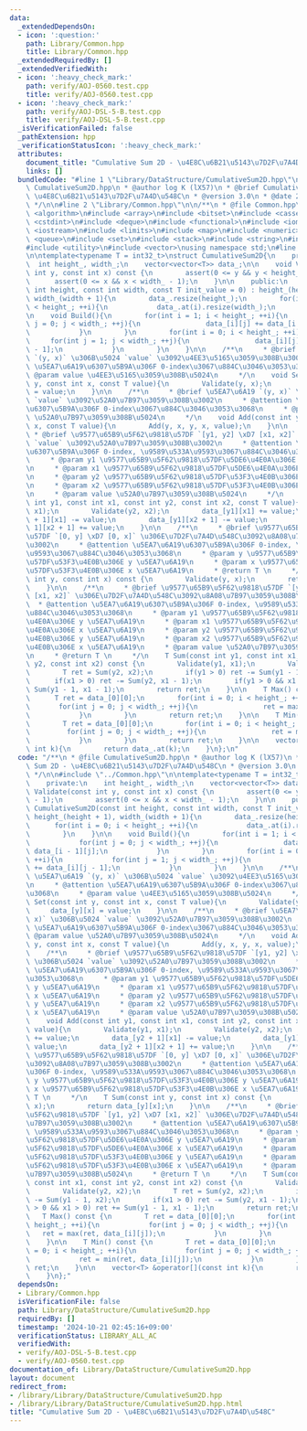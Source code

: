 ```yaml
---
data:
  _extendedDependsOn:
  - icon: ':question:'
    path: Library/Common.hpp
    title: Library/Common.hpp
  _extendedRequiredBy: []
  _extendedVerifiedWith:
  - icon: ':heavy_check_mark:'
    path: verify/AOJ-0560.test.cpp
    title: verify/AOJ-0560.test.cpp
  - icon: ':heavy_check_mark:'
    path: verify/AOJ-DSL-5-B.test.cpp
    title: verify/AOJ-DSL-5-B.test.cpp
  _isVerificationFailed: false
  _pathExtension: hpp
  _verificationStatusIcon: ':heavy_check_mark:'
  attributes:
    document_title: "Cumulative Sum 2D - \u4E8C\u6B21\u5143\u7D2F\u7A4D\u548C"
    links: []
  bundledCode: "#line 1 \"Library/DataStructure/CumulativeSum2D.hpp\"\n/**\n * @file\
    \ CumulativeSum2D.hpp\n * @author log K (lX57)\n * @brief Cumulative Sum 2D -\
    \ \u4E8C\u6B21\u5143\u7D2F\u7A4D\u548C\n * @version 3.0\n * @date 2024-10-21\n\
    \ */\n\n#line 2 \"Library/Common.hpp\"\n\n/**\n * @file Common.hpp\n */\n\n#include\
    \ <algorithm>\n#include <array>\n#include <bitset>\n#include <cassert>\n#include\
    \ <cstdint>\n#include <deque>\n#include <functional>\n#include <iomanip>\n#include\
    \ <iostream>\n#include <limits>\n#include <map>\n#include <numeric>\n#include\
    \ <queue>\n#include <set>\n#include <stack>\n#include <string>\n#include <tuple>\n\
    #include <utility>\n#include <vector>\nusing namespace std;\n#line 10 \"Library/DataStructure/CumulativeSum2D.hpp\"\
    \n\ntemplate<typename T = int32_t>\nstruct CumulativeSum2D{\n    private:\n  \
    \  int height_, width_;\n    vector<vector<T>> data_;\n\n    void Validate(const\
    \ int y, const int x) const {\n        assert(0 <= y && y < height_ - 1);\n  \
    \      assert(0 <= x && x < width_ - 1);\n    }\n\n    public:\n    CumulativeSum2D(const\
    \ int height, const int width, const T init_value = 0) : height_(height + 1),\
    \ width_(width + 1){\n        data_.resize(height_);\n        for(int i = 0; i\
    \ < height_; ++i){\n            data_.at(i).resize(width_);\n        }\n    }\n\
    \n    void Build(){\n        for(int i = 1; i < height_; ++i){\n            for(int\
    \ j = 0; j < width_; ++j){\n                data_[i][j] += data_[i - 1][j];\n\
    \            }\n        }\n        for(int i = 0; i < height_; ++i){\n       \
    \     for(int j = 1; j < width_; ++j){\n                data_[i][j] += data_[i][j\
    \ - 1];\n            }\n        }\n    }\n\n    /**\n     * @brief \u5EA7\u6A19\
    \ `(y, x)` \u306B\u5024 `value` \u3092\u4EE3\u5165\u3059\u308B\u3002\n     * @attention\
    \ \u5EA7\u6A19\u6307\u5B9A\u306F 0-index\u3067\u884C\u3046\u3053\u3068\n     *\
    \ @param value \u4EE3\u5165\u3059\u308B\u5024\n     */\n    void Set(const int\
    \ y, const int x, const T value){\n        Validate(y, x);\n        data_[y][x]\
    \ = value;\n    }\n\n    /**\n     * @brief \u5EA7\u6A19 `(y, x)` \u306B\u5024\
    \ `value` \u3092\u52A0\u7B97\u3059\u308B\u3002\n     * @attention \u5EA7\u6A19\
    \u6307\u5B9A\u306F 0-index\u3067\u884C\u3046\u3053\u3068\n     * @param value\
    \ \u52A0\u7B97\u3059\u308B\u5024\n     */\n    void Add(const int y, const int\
    \ x, const T value){\n        Add(y, x, y, x, value);\n    }\n\n    /**\n    \
    \ * @brief \u9577\u65B9\u5F62\u9818\u57DF `[y1, y2] \xD7 [x1, x2]` \u306B\u5024\
    \ `value` \u3092\u52A0\u7B97\u3059\u308B\u3002\n     * @attention \u5EA7\u6A19\
    \u6307\u5B9A\u306F 0-index, \u9589\u533A\u9593\u3067\u884C\u3046\u3053\u3068\n\
    \     * @param y1 \u9577\u65B9\u5F62\u9818\u57DF\u5DE6\u4E0A\u306E y \u5EA7\u6A19\
    \n     * @param x1 \u9577\u65B9\u5F62\u9818\u57DF\u5DE6\u4E0A\u306E x \u5EA7\u6A19\
    \n     * @param y2 \u9577\u65B9\u5F62\u9818\u57DF\u53F3\u4E0B\u306E y \u5EA7\u6A19\
    \n     * @param x2 \u9577\u65B9\u5F62\u9818\u57DF\u53F3\u4E0B\u306E x \u5EA7\u6A19\
    \n     * @param value \u52A0\u7B97\u3059\u308B\u5024\n     */\n    void Add(const\
    \ int y1, const int x1, const int y2, const int x2, const T value){\n        Validate(y1,\
    \ x1);\n        Validate(y2, x2);\n        data_[y1][x1] += value;\n        data_[y2\
    \ + 1][x1] -= value;\n        data_[y1][x2 + 1] -= value;\n        data_[y2 +\
    \ 1][x2 + 1] += value;\n    }\n\n    /**\n     * @brief \u9577\u65B9\u5F62\u9818\
    \u57DF `[0, y] \xD7 [0, x]` \u306E\u7D2F\u7A4D\u548C\u3092\u8A08\u7B97\u3059\u308B\
    \u3002\n     * @attention \u5EA7\u6A19\u6307\u5B9A\u306F 0-index, \u9589\u533A\
    \u9593\u3067\u884C\u3046\u3053\u3068\n     * @param y \u9577\u65B9\u5F62\u9818\
    \u57DF\u53F3\u4E0B\u306E y \u5EA7\u6A19\n     * @param x \u9577\u65B9\u5F62\u9818\
    \u57DF\u53F3\u4E0B\u306E x \u5EA7\u6A19\n     * @return T \n     */\n    T Sum(const\
    \ int y, const int x) const {\n        Validate(y, x);\n        return data_[y][x];\n\
    \    }\n\n    /**\n     * @brief \u9577\u65B9\u5F62\u9818\u57DF `[y1, y2] \xD7\
    \ [x1, x2]` \u306E\u7D2F\u7A4D\u548C\u3092\u8A08\u7B97\u3059\u308B\u3002\n   \
    \  * @attention \u5EA7\u6A19\u6307\u5B9A\u306F 0-index, \u9589\u533A\u9593\u3067\
    \u884C\u3046\u3053\u3068\n     * @param y1 \u9577\u65B9\u5F62\u9818\u57DF\u5DE6\
    \u4E0A\u306E y \u5EA7\u6A19\n     * @param x1 \u9577\u65B9\u5F62\u9818\u57DF\u5DE6\
    \u4E0A\u306E x \u5EA7\u6A19\n     * @param y2 \u9577\u65B9\u5F62\u9818\u57DF\u53F3\
    \u4E0B\u306E y \u5EA7\u6A19\n     * @param x2 \u9577\u65B9\u5F62\u9818\u57DF\u53F3\
    \u4E0B\u306E x \u5EA7\u6A19\n     * @param value \u52A0\u7B97\u3059\u308B\u5024\
    \n     * @return T \n     */\n    T Sum(const int y1, const int x1, const int\
    \ y2, const int x2) const {\n        Validate(y1, x1);\n        Validate(y2, x2);\n\
    \        T ret = Sum(y2, x2);\n        if(y1 > 0) ret -= Sum(y1 - 1, x2);\n  \
    \      if(x1 > 0) ret -= Sum(y2, x1 - 1);\n        if(y1 > 0 && x1 > 0) ret +=\
    \ Sum(y1 - 1, x1 - 1);\n        return ret;\n    }\n\n    T Max() const {\n  \
    \      T ret = data_[0][0];\n        for(int i = 0; i < height_; ++i){\n     \
    \       for(int j = 0; j < width_; ++j){\n                ret = max(ret, data_[i][j]);\n\
    \            }\n        }\n        return ret;\n    }\n\n    T Min() const {\n\
    \        T ret = data_[0][0];\n        for(int i = 0; i < height_; ++i){\n   \
    \         for(int j = 0; j < width_; ++j){\n                ret = min(ret, data_[i][j]);\n\
    \            }\n        }\n        return ret;\n    }\n\n    vector<T> &operator[](const\
    \ int k){\n        return data_.at(k);\n    }\n};\n"
  code: "/**\n * @file CumulativeSum2D.hpp\n * @author log K (lX57)\n * @brief Cumulative\
    \ Sum 2D - \u4E8C\u6B21\u5143\u7D2F\u7A4D\u548C\n * @version 3.0\n * @date 2024-10-21\n\
    \ */\n\n#include \"../Common.hpp\"\n\ntemplate<typename T = int32_t>\nstruct CumulativeSum2D{\n\
    \    private:\n    int height_, width_;\n    vector<vector<T>> data_;\n\n    void\
    \ Validate(const int y, const int x) const {\n        assert(0 <= y && y < height_\
    \ - 1);\n        assert(0 <= x && x < width_ - 1);\n    }\n\n    public:\n   \
    \ CumulativeSum2D(const int height, const int width, const T init_value = 0) :\
    \ height_(height + 1), width_(width + 1){\n        data_.resize(height_);\n  \
    \      for(int i = 0; i < height_; ++i){\n            data_.at(i).resize(width_);\n\
    \        }\n    }\n\n    void Build(){\n        for(int i = 1; i < height_; ++i){\n\
    \            for(int j = 0; j < width_; ++j){\n                data_[i][j] +=\
    \ data_[i - 1][j];\n            }\n        }\n        for(int i = 0; i < height_;\
    \ ++i){\n            for(int j = 1; j < width_; ++j){\n                data_[i][j]\
    \ += data_[i][j - 1];\n            }\n        }\n    }\n\n    /**\n     * @brief\
    \ \u5EA7\u6A19 `(y, x)` \u306B\u5024 `value` \u3092\u4EE3\u5165\u3059\u308B\u3002\
    \n     * @attention \u5EA7\u6A19\u6307\u5B9A\u306F 0-index\u3067\u884C\u3046\u3053\
    \u3068\n     * @param value \u4EE3\u5165\u3059\u308B\u5024\n     */\n    void\
    \ Set(const int y, const int x, const T value){\n        Validate(y, x);\n   \
    \     data_[y][x] = value;\n    }\n\n    /**\n     * @brief \u5EA7\u6A19 `(y,\
    \ x)` \u306B\u5024 `value` \u3092\u52A0\u7B97\u3059\u308B\u3002\n     * @attention\
    \ \u5EA7\u6A19\u6307\u5B9A\u306F 0-index\u3067\u884C\u3046\u3053\u3068\n     *\
    \ @param value \u52A0\u7B97\u3059\u308B\u5024\n     */\n    void Add(const int\
    \ y, const int x, const T value){\n        Add(y, x, y, x, value);\n    }\n\n\
    \    /**\n     * @brief \u9577\u65B9\u5F62\u9818\u57DF `[y1, y2] \xD7 [x1, x2]`\
    \ \u306B\u5024 `value` \u3092\u52A0\u7B97\u3059\u308B\u3002\n     * @attention\
    \ \u5EA7\u6A19\u6307\u5B9A\u306F 0-index, \u9589\u533A\u9593\u3067\u884C\u3046\
    \u3053\u3068\n     * @param y1 \u9577\u65B9\u5F62\u9818\u57DF\u5DE6\u4E0A\u306E\
    \ y \u5EA7\u6A19\n     * @param x1 \u9577\u65B9\u5F62\u9818\u57DF\u5DE6\u4E0A\u306E\
    \ x \u5EA7\u6A19\n     * @param y2 \u9577\u65B9\u5F62\u9818\u57DF\u53F3\u4E0B\u306E\
    \ y \u5EA7\u6A19\n     * @param x2 \u9577\u65B9\u5F62\u9818\u57DF\u53F3\u4E0B\u306E\
    \ x \u5EA7\u6A19\n     * @param value \u52A0\u7B97\u3059\u308B\u5024\n     */\n\
    \    void Add(const int y1, const int x1, const int y2, const int x2, const T\
    \ value){\n        Validate(y1, x1);\n        Validate(y2, x2);\n        data_[y1][x1]\
    \ += value;\n        data_[y2 + 1][x1] -= value;\n        data_[y1][x2 + 1] -=\
    \ value;\n        data_[y2 + 1][x2 + 1] += value;\n    }\n\n    /**\n     * @brief\
    \ \u9577\u65B9\u5F62\u9818\u57DF `[0, y] \xD7 [0, x]` \u306E\u7D2F\u7A4D\u548C\
    \u3092\u8A08\u7B97\u3059\u308B\u3002\n     * @attention \u5EA7\u6A19\u6307\u5B9A\
    \u306F 0-index, \u9589\u533A\u9593\u3067\u884C\u3046\u3053\u3068\n     * @param\
    \ y \u9577\u65B9\u5F62\u9818\u57DF\u53F3\u4E0B\u306E y \u5EA7\u6A19\n     * @param\
    \ x \u9577\u65B9\u5F62\u9818\u57DF\u53F3\u4E0B\u306E x \u5EA7\u6A19\n     * @return\
    \ T \n     */\n    T Sum(const int y, const int x) const {\n        Validate(y,\
    \ x);\n        return data_[y][x];\n    }\n\n    /**\n     * @brief \u9577\u65B9\
    \u5F62\u9818\u57DF `[y1, y2] \xD7 [x1, x2]` \u306E\u7D2F\u7A4D\u548C\u3092\u8A08\
    \u7B97\u3059\u308B\u3002\n     * @attention \u5EA7\u6A19\u6307\u5B9A\u306F 0-index,\
    \ \u9589\u533A\u9593\u3067\u884C\u3046\u3053\u3068\n     * @param y1 \u9577\u65B9\
    \u5F62\u9818\u57DF\u5DE6\u4E0A\u306E y \u5EA7\u6A19\n     * @param x1 \u9577\u65B9\
    \u5F62\u9818\u57DF\u5DE6\u4E0A\u306E x \u5EA7\u6A19\n     * @param y2 \u9577\u65B9\
    \u5F62\u9818\u57DF\u53F3\u4E0B\u306E y \u5EA7\u6A19\n     * @param x2 \u9577\u65B9\
    \u5F62\u9818\u57DF\u53F3\u4E0B\u306E x \u5EA7\u6A19\n     * @param value \u52A0\
    \u7B97\u3059\u308B\u5024\n     * @return T \n     */\n    T Sum(const int y1,\
    \ const int x1, const int y2, const int x2) const {\n        Validate(y1, x1);\n\
    \        Validate(y2, x2);\n        T ret = Sum(y2, x2);\n        if(y1 > 0) ret\
    \ -= Sum(y1 - 1, x2);\n        if(x1 > 0) ret -= Sum(y2, x1 - 1);\n        if(y1\
    \ > 0 && x1 > 0) ret += Sum(y1 - 1, x1 - 1);\n        return ret;\n    }\n\n \
    \   T Max() const {\n        T ret = data_[0][0];\n        for(int i = 0; i <\
    \ height_; ++i){\n            for(int j = 0; j < width_; ++j){\n             \
    \   ret = max(ret, data_[i][j]);\n            }\n        }\n        return ret;\n\
    \    }\n\n    T Min() const {\n        T ret = data_[0][0];\n        for(int i\
    \ = 0; i < height_; ++i){\n            for(int j = 0; j < width_; ++j){\n    \
    \            ret = min(ret, data_[i][j]);\n            }\n        }\n        return\
    \ ret;\n    }\n\n    vector<T> &operator[](const int k){\n        return data_.at(k);\n\
    \    }\n};"
  dependsOn:
  - Library/Common.hpp
  isVerificationFile: false
  path: Library/DataStructure/CumulativeSum2D.hpp
  requiredBy: []
  timestamp: '2024-10-21 02:45:16+09:00'
  verificationStatus: LIBRARY_ALL_AC
  verifiedWith:
  - verify/AOJ-DSL-5-B.test.cpp
  - verify/AOJ-0560.test.cpp
documentation_of: Library/DataStructure/CumulativeSum2D.hpp
layout: document
redirect_from:
- /library/Library/DataStructure/CumulativeSum2D.hpp
- /library/Library/DataStructure/CumulativeSum2D.hpp.html
title: "Cumulative Sum 2D - \u4E8C\u6B21\u5143\u7D2F\u7A4D\u548C"
---
```

